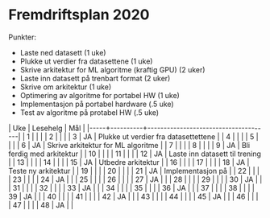 Fremdriftsplan 2020
============================

Punkter:
 - Laste ned datasett (1 uke)
 - Plukke ut verdier fra datasettene (1 uke)
 - Skrive arkitektur for ML algoritme (kraftig GPU) (2 uker)
 - Laste inn datasett på trenbart format (2 uker)
 - Skrive om arkitektur (1 uke)
 - Optimering av algoritme for portabel HW (1 uke)
 - Implementasjon på portabel hardware (.5 uke)
 - Test av algoritme på protabel HW (.5 uke)


| Uke | Lesehelg | Mål                                  |
|-----+----------+--------------------------------------|
|   1 |          |                                      |
|   2 |          |                                      |
|   3 | JA       | Plukke ut verdier fra datasettettene |
|   4 |          |                                      |
|   5 |          |                                      |
|   6 | JA       | Skrive arkitektur for ML algoritme   |
|   7 |          |                                      |
|   8 |          |                                      |
|   9 | JA       | Bli ferdig med arkitektur            |
|  10 |          |                                      |
|  11 |          |                                      |
|  12 | JA       | Laste inn datasett til trening       |
|  13 |          |                                      |
|  14 |          |                                      |
|  15 | JA       | Utbedre arkitektur                   |
|  16 |          |                                      |
|  17 |          |                                      |
|  18 | JA       | Teste ny arkitektur                  |
|  19 |          |                                      |
|  20 |          |                                      |
|  21 | JA       | Implementasjon på                    |
|  22 |          |                                      |
|  23 |          |                                      |
|  24 | JA       |                                      |
|  25 |          |                                      |
|  26 |          |                                      |
|  27 | JA       |                                      |
|  28 |          |                                      |
|  29 |          |                                      |
|  30 | JA       |                                      |
|  31 |          |                                      |
|  32 |          |                                      |
|  33 | JA       |                                      |
|  34 |          |                                      |
|  35 |          |                                      |
|  36 | JA       |                                      |
|  37 |          |                                      |
|  38 |          |                                      |
|  39 | JA       |                                      |
|  40 |          |                                      |
|  41 |          |                                      |
|  42 | JA       |                                      |
|  43 |          |                                      |
|  44 |          |                                      |
|  45 | JA       |                                      |
|  46 |          |                                      |
|  47 |          |                                      |
|  48 | JA       |                                      |
